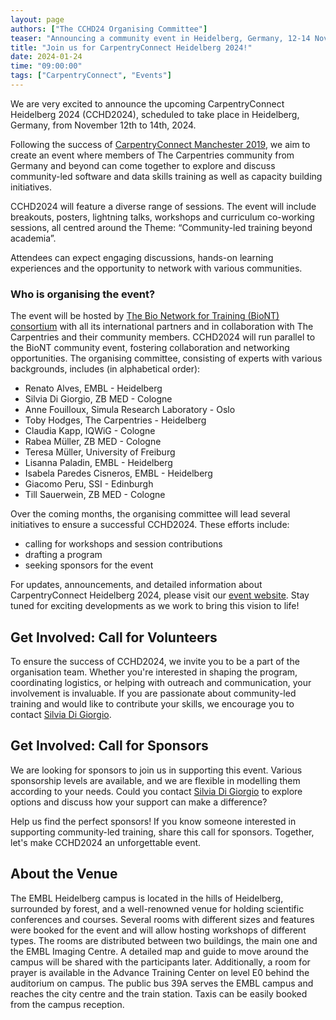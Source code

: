 ```yaml
---
layout: page
authors: ["The CCHD24 Organising Committee"]
teaser: "Announcing a community event in Heidelberg, Germany, 12-14 November 2024."
title: "Join us for CarpentryConnect Heidelberg 2024!"
date: 2024-01-24
time: "09:00:00"
tags: ["CarpentryConnect", "Events"]
---
```


We are very excited to announce the upcoming CarpentryConnect Heidelberg 2024 (CCHD2024), scheduled to take place in Heidelberg, Germany, from November 12th to 14th, 2024.

Following the success of [CarpentryConnect Manchester 2019](https://www.software.ac.uk/Events/carpentryconnect-manchester-2019-ccmcr19), we aim to create an event where members of The Carpentries community from Germany and beyond can come together to explore and discuss community-led software and data skills training as well as capacity building initiatives. 

CCHD2024 will feature a diverse range of sessions. The event will include breakouts, posters, lightning talks, workshops and curriculum co-working sessions, all centred around the Theme: 
“Community-led training beyond academia”.

Attendees can expect engaging discussions, hands-on learning experiences and the opportunity to network with various communities.

### Who is organising the event?
The event will be hosted by [The Bio Network for Training (BioNT) consortium](https://biont-training.eu/) with all its international partners and in collaboration with The Carpentries and their community members.
CCHD2024 will run parallel to the BioNT community event, fostering collaboration and networking opportunities.
The organising committee, consisting of experts with various backgrounds, includes (in alphabetical order):

* Renato Alves,  EMBL - Heidelberg
* Silvia Di Giorgio, ZB MED - Cologne
* Anne Fouilloux, Simula Research Laboratory - Oslo 
* Toby Hodges, The Carpentries - Heidelberg
* Claudia Kapp, IQWiG - Cologne
* Rabea Müller, ZB MED - Cologne
* Teresa Müller, University of Freiburg
* Lisanna Paladin, EMBL - Heidelberg
* Isabela Paredes Cisneros, EMBL - Heidelberg
* Giacomo Peru, SSI - Edinburgh
* Till Sauerwein, ZB MED - Cologne

Over the coming months, the organising committee will lead several initiatives to ensure a successful CCHD2024. These efforts include: 

* calling for workshops and session contributions
* drafting a program 
* seeking sponsors for the event

For updates, announcements, and detailed information about CarpentryConnect Heidelberg 2024, please visit our [event website](https://biont-training.eu/event-details/CarpentryConnect2024). Stay tuned for exciting developments as we work to bring this vision to life!

## Get Involved: Call for Volunteers
To ensure the success of CCHD2024, we invite you to be a part of the organisation team. 
Whether you're interested in shaping the program, coordinating logistics, or helping with outreach and communication, your involvement is invaluable.
If you are passionate about community-led training and would like to contribute your skills, we encourage you to contact [Silvia Di Giorgio](digiorgio@zbmed.de).

## Get Involved: Call for Sponsors
We are looking for sponsors to join us in supporting this event. Various sponsorship levels are available, and we are flexible in modelling them according to your needs. Could you contact [Silvia Di Giorgio](digiorgio@zbmed.de) to explore options and discuss how your support can make a difference?

Help us find the perfect sponsors! If you know someone interested in supporting community-led training, share this call for sponsors. Together, let's make CCHD2024 an unforgettable event.

## About the Venue
The EMBL Heidelberg campus is located in the hills of Heidelberg, surrounded by forest, and a well-renowned venue for holding scientific conferences and courses. 
Several rooms with different sizes and features were booked for the event and will allow hosting workshops of different types. The rooms are distributed between two buildings, the main one and the EMBL Imaging Centre. A detailed map and guide to move around the campus will be shared with the participants later. Additionally, a room for prayer is available in the Advance Training Center on level E0 behind the auditorium on campus. 
The public bus 39A serves the EMBL campus and reaches the city centre and the train station. Taxis can be easily booked from the campus reception.
